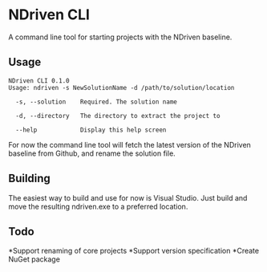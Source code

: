 NDriven CLI
===========

A command line tool for starting projects with the NDriven baseline.

Usage
-----
```
NDriven CLI 0.1.0
Usage: ndriven -s NewSolutionName -d /path/to/solution/location

  -s, --solution    Required. The solution name

  -d, --directory   The directory to extract the project to

  --help            Display this help screen
```

For now the command line tool will fetch the latest version of the NDriven baseline from Github, and
rename the solution file.

Building
--------
The easiest way to build and use for now is Visual Studio. Just build and move the resulting ndriven.exe
to a preferred location.

Todo
----
*Support renaming of core projects
*Support version specification
*Create NuGet package